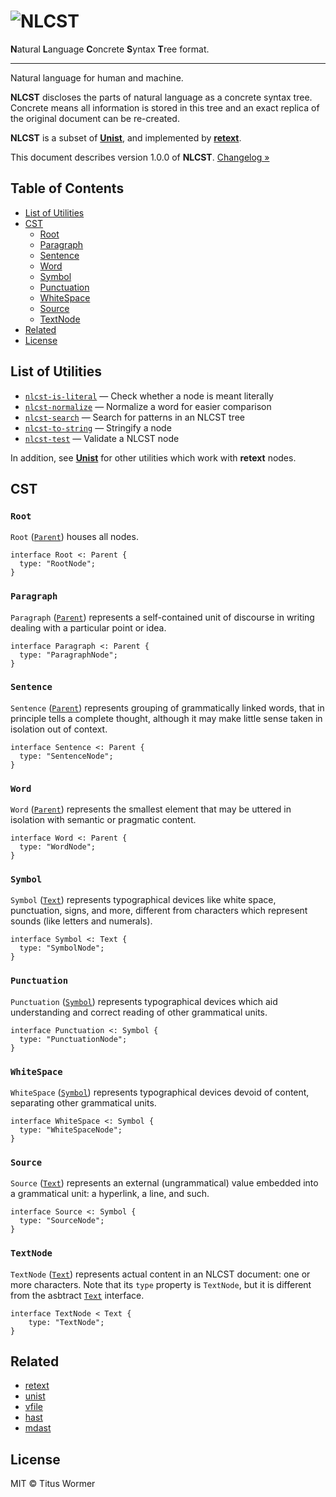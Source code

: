 # ![NLCST][logo]

**N**atural **L**anguage **C**oncrete **S**yntax **T**ree format.

* * *

Natural language for human and machine.

**NLCST** discloses the parts of natural language as a concrete syntax
tree.  Concrete means all information is stored in this tree and an
exact replica of the original document can be re-created.

**NLCST** is a subset of [**Unist**][unist], and implemented by
[**retext**][retext].

This document describes version 1.0.0 of **NLCST**.
[Changelog »][changelog]

## Table of Contents

*   [List of Utilities](#list-of-utilities)
*   [CST](#cst)
    *   [Root](#root)
    *   [Paragraph](#paragraph)
    *   [Sentence](#sentence)
    *   [Word](#word)
    *   [Symbol](#symbol)
    *   [Punctuation](#punctuation)
    *   [WhiteSpace](#whitespace)
    *   [Source](#source)
    *   [TextNode](#textnode)
*   [Related](#related)
*   [License](#license)

## List of Utilities

*   [`nlcst-is-literal`](https://github.com/syntax-tree/nlcst-is-literal)
    — Check whether a node is meant literally
*   [`nlcst-normalize`](https://github.com/syntax-tree/nlcst-normalize)
    — Normalize a word for easier comparison
*   [`nlcst-search`](https://github.com/syntax-tree/nlcst-search)
    — Search for patterns in an NLCST tree
*   [`nlcst-to-string`](https://github.com/syntax-tree/nlcst-to-string)
    — Stringify a node
*   [`nlcst-test`](https://github.com/syntax-tree/nlcst-test)
    — Validate a NLCST node

In addition, see [**Unist**][unist] for other utilities which
work with **retext** nodes.

## CST

### `Root`

`Root` ([`Parent`][parent]) houses all nodes.

```idl
interface Root <: Parent {
  type: "RootNode";
}
```

### `Paragraph`

`Paragraph` ([`Parent`][parent]) represents a self-contained unit of
discourse in writing dealing with a particular point or idea.

```idl
interface Paragraph <: Parent {
  type: "ParagraphNode";
}
```

### `Sentence`

`Sentence` ([`Parent`][parent]) represents grouping of grammatically
linked words, that in principle tells a complete thought, although it
may make little sense taken in isolation out of context.

```idl
interface Sentence <: Parent {
  type: "SentenceNode";
}
```

### `Word`

`Word` ([`Parent`][parent]) represents the smallest element that may
be uttered in isolation with semantic or pragmatic content.

```idl
interface Word <: Parent {
  type: "WordNode";
}
```

### `Symbol`

`Symbol` ([`Text`][text]) represents typographical devices like
white space, punctuation, signs, and more, different from characters
which represent sounds (like letters and numerals).

```idl
interface Symbol <: Text {
  type: "SymbolNode";
}
```

### `Punctuation`

`Punctuation` ([`Symbol`][symbol]) represents typographical devices
which aid understanding and correct reading of other grammatical
units.

```idl
interface Punctuation <: Symbol {
  type: "PunctuationNode";
}
```

### `WhiteSpace`

`WhiteSpace` ([`Symbol`][symbol]) represents typographical devices
devoid of content, separating other grammatical units.

```idl
interface WhiteSpace <: Symbol {
  type: "WhiteSpaceNode";
}
```

### `Source`

`Source` ([`Text`][text]) represents an external (ungrammatical) value
embedded into a grammatical unit: a hyperlink, a line, and such.

```idl
interface Source <: Symbol {
  type: "SourceNode";
}
```

### `TextNode`

`TextNode` ([`Text`][text]) represents actual content in an NLCST
document: one or more characters.  Note that its `type` property
is `TextNode`, but it is different from the asbtract [`Text`][text]
interface.

```idl
interface TextNode < Text {
    type: "TextNode";
}
```

## Related

*   [retext][]
*   [unist][]
*   [vfile][]
*   [hast][]
*   [mdast][]

## License

MIT © Titus Wormer

<!--Definitions-->

[logo]: https://cdn.rawgit.com/syntax-tree/nlcst/f677854/logo.svg

[unist]: https://github.com/syntax-tree/unist

[retext]: https://github.com/wooorm/retext

[parent]: https://github.com/syntax-tree/unist#parent

[text]: https://github.com/syntax-tree/unist#text

[symbol]: #symbol

[changelog]: https://github.com/syntax-tree/nlcst/releases

[retext]: https://github.com/wooorm/retext

[vfile]: https://github.com/vfile/vfile

[unist]: https://github.com/syntax-tree/unist

[hast]: https://github.com/syntax-tree/hast

[mdast]: https://github.com/syntax-tree/mdast
